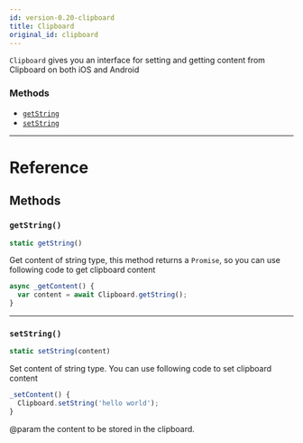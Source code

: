 ```yaml
---
id: version-0.20-clipboard
title: Clipboard
original_id: clipboard
---
```


`Clipboard` gives you an interface for setting and getting content from Clipboard on both iOS and Android


### Methods

- [`getString`](clipboard.md#getstring)
- [`setString`](clipboard.md#setstring)




---

# Reference

## Methods

### `getString()`

```javascript
static getString()
```


Get content of string type, this method returns a `Promise`, so you can use following code to get clipboard content
```javascript
async _getContent() {
  var content = await Clipboard.getString();
}
```




---

### `setString()`

```javascript
static setString(content)
```


Set content of string type. You can use following code to set clipboard content
```javascript
_setContent() {
  Clipboard.setString('hello world');
}
```
@param the content to be stored in the clipboard.




